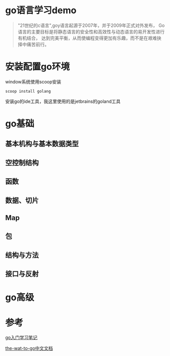 # go语言学习demo

> "21世纪的c语言",goy语言起源于2007年，并于2009年正式对外发布，
> Go 语言的主要目标是将静态语言的安全性和高效性与动态语言的易开发性进行有机结合，
> 达到完美平衡，从而使编程变得更加有乐趣，而不是在艰难抉择中痛苦前行。

# 安装配置go环境

window系统使用scoop安装

```shell
scoop install golang
```

安装go的ide工具，我这里使用的是jetbrains的goland工具

# go基础

## 基本机构与基本数据类型

## 空控制结构

## 函数

## 数据、切片

## Map

## 包

## 结构与方法

## 接口与反射

# go高级

# 参考

[go入门学习笔记](https://github.com/xinliangnote/Go)

[the-wat-to-go中文文档](https://github.com/unknwon/the-way-to-go_ZH_CN/blob/master/eBook/directory.md)
